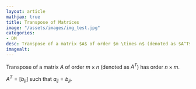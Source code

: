```yaml
---
layout: article
mathjax: true
title: Transpose of Matrices
image: "/assets/images/img_test.jpg"
categories:
- DM
desc: Transpose of a matrix $A$ of order $m \times n$ (denoted as $A^T$) has order $n \times m$.  
imagealt: 
---
```


Transpose of a matrix $A$ of order $m \times n$ (denoted as $A^T$) has order $n \times m$. 

































































































































































































































































































































































$A^T = [b_{ji}]$ such that $a_{ij} = b_{ji}$.
































































































































































































































































































































































